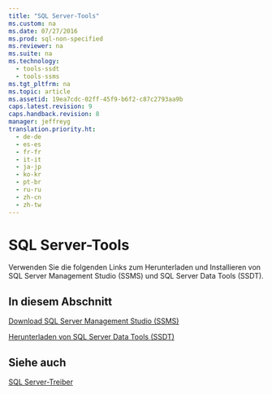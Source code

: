 ```yaml
---
title: "SQL Server-Tools"
ms.custom: na
ms.date: 07/27/2016
ms.prod: sql-non-specified
ms.reviewer: na
ms.suite: na
ms.technology: 
  - tools-ssdt
  - tools-ssms
ms.tgt_pltfrm: na
ms.topic: article
ms.assetid: 19ea7cdc-02ff-45f9-b6f2-c87c2793aa9b
caps.latest.revision: 9
caps.handback.revision: 8
manager: jeffreyg
translation.priority.ht: 
  - de-de
  - es-es
  - fr-fr
  - it-it
  - ja-jp
  - ko-kr
  - pt-br
  - ru-ru
  - zh-cn
  - zh-tw
---
```

# SQL Server-Tools
Verwenden Sie die folgenden Links zum Herunterladen und Installieren von SQL Server Management Studio (SSMS) und SQL Server Data Tools (SSDT).  
  
## In diesem Abschnitt  
[Download SQL Server Management Studio &#40;SSMS&#41;](../content/Download-SQL-Server-Management-Studio--SSMS-.md)  
  
[Herunterladen von SQL Server Data Tools &#40;SSDT&#41;](../content/Download-SQL-Server-Data-Tools--SSDT-.md)  
  
## Siehe auch  
[SQL Server-Treiber](../content/SQL-Server-Drivers.md)  
  
